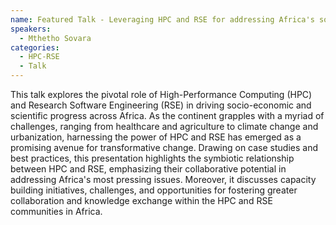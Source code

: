 ```yaml
---
name: Featured Talk - Leveraging HPC and RSE for addressing Africa's socio-economic and scientific challenges
speakers:
  - Mthetho Sovara
categories:
  - HPC-RSE
  - Talk
---
```


This talk explores the pivotal role of High-Performance Computing (HPC) and Research Software Engineering (RSE) in driving socio-economic and scientific progress across Africa. As the continent grapples with a myriad of challenges, ranging from healthcare and agriculture to climate change and urbanization, harnessing the power of HPC and RSE has emerged as a promising avenue for transformative change. Drawing on case studies and best practices, this presentation highlights the symbiotic relationship between HPC and RSE, emphasizing their collaborative potential in addressing Africa's most pressing issues. Moreover, it discusses capacity building initiatives, challenges, and opportunities for fostering greater collaboration and knowledge exchange within the HPC and RSE communities in Africa.